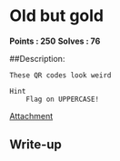 # Old but gold

**Points : 250**
**Solves : 76**


##Description:

	These QR codes look weird
	
	Hint
		Flag on UPPERCASE!
[Attachment](misc250_100ff979353dd452.zip)

## Write-up
